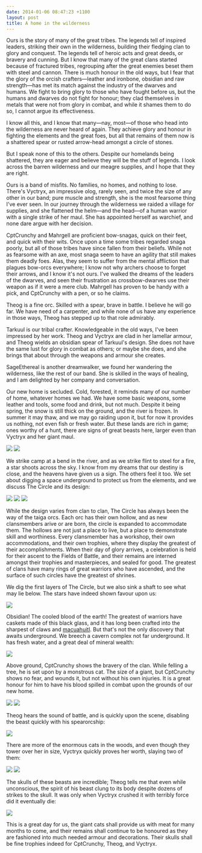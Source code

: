 ```yaml
---
date: 2014-01-06 08:47:23 +1100
layout: post
title: A home in the wilderness
---
```


Ours is the story of many of the great tribes. The legends tell of inspired leaders, striking their own in the wilderness, building their fledging clan to glory and conquest. The legends tell of heroic acts and great deeds, or bravery and cunning. But I know that many of the great clans started because of fractured tribes, regrouping after the great enemies beset them with steel and cannon. There is much honour in the old ways, but I fear that the glory of the orcish crafters—leather and ironbone, obsidian and raw strength—has met its match against the industry of the dwarves and humans. We fight to bring glory to those who have fought before us, but the humans and dwarves do not fight for honour; they clad themselves in metals that were not from glory in combat, and while it shames them to do so, I cannot argue its effectiveness.

I know all this, and I know that many—nay, most—of those who head into the wilderness are never heard of again. They achieve glory and honour in fighting the elements and the great foes, but all that remains of them now is a shattered spear or rusted arrow-head amongst a circle of stones.

But I speak none of this to the others. Despite our homelands being shattered, they are eager and believe they will be the stuff of legends. I look across the barren wilderness and our meagre supplies, and I hope that they are right.

<!--more-->

Ours is a band of misfits. No families, no homes, and nothing to lose. There's Vyctryx, an impressive olog, rarely seen, and twice the size of any other in our band; pure muscle and strength, she is the most fearsome thing I've ever seen. In our journey through the wilderness we raided a village for supplies, and she flattened the helm—and the head—of a human warrior with a single strike of her maul. She has appointed herself as warchief, and none dare argue with her decision.

CptCrunchy and Mahrgell are proficient bow-snagas, quick on their feet, and quick with their wits. Once upon a time some tribes regarded snaga poorly, but all of those tribes have since fallen from their beliefs. While not as fearsome with an axe, most snaga seem to have an agility that still makes them deadly foes. Alas, they seem to suffer from the mental affliction that plagues bow-orcs everywhere; I know not why archers choose to forget their arrows, and I know it's not ours. I've walked the dreams of the leaders of the dwarves, and seen their frustration as crossbow-dwarves use their weapon as if it were a mere club. Mahrgell has proven to be handy with a pick, and CptCrunchy with a pen, or so he claims.

Theog is a fine orc. Skilled with a spear, brave in battle. I believe he will go far. We have need of a carpenter, and while none of us have any experience in those ways, Theog has stepped up to that role admirably.

Tarkuul is our tribal crafter. Knowledgeable in the old ways, I've been impressed by her work. Theog and Vyctryx are clad in her lamellar armour, and Theog wields an obsidian spear of Tarkuul's design. She does not have the same lust for glory in combat as others; or maybe she does, and she brings that about through the weapons and armour she creates.

SageEthereal is another dreamwalker, we found her wandering the wilderness, like the rest of our band. She is skilled in the ways of healing, and I am delighted by her company and conversation.

Our new home is secluded. Cold, forested, it reminds many of our number of home, whatever homes we had. We have some basic weapons, some leather and tools, some food and drink, but not much. Despite it being spring, the snow is still thick on the ground, and the river is frozen. In summer it may thaw, and we may go raiding upon it, but for now it provides us nothing, not even fish or fresh water. But these lands are rich in game; ones worthy of a hunt, there are signs of great beasts here, larger even than Vyctryx and her giant maul.

![](http://i.imgur.com/hZwIaR1.png)
![](http://i.imgur.com/1CvTY36.png)

We strike camp at a bend in the river, and as we strike flint to steel for a fire, a star shoots across the sky. I know from my dreams that our destiny is close, and the heavens have given us a sign. The others feel it too. We set about digging a space underground to protect us from the elements, and we discuss The Circle and its design:

![](http://i.imgur.com/RgKg9aA.png)
![](http://i.imgur.com/siiLsFt.png)
![](http://i.imgur.com/enF9b9K.png)

While the design varies from clan to clan, The Circle has always been the way of the taiga orcs. Each orc has their own hollow, and as new clansmembers arive or are born, the circle is expanded to accommodate them. The hollows are not just a place to live, but a place to demonstrate skill and worthiness. Every clansmember has a workshop, their own accommodations, and their own trophies, where they display the greatest of their accomplishments. When their day of glory arrives, a celebration is held for their ascent to the Fields of Battle, and their remains are interned amongst their trophies and masterpieces, and sealed for good. The greatest of clans have many rings of great warriors who have ascended, and the surface of such circles have the greatest of shrines.

We dig the first layers of The Circle, but we also sink a shaft to see what may lie below. The stars have indeed shown favour upon us:

![](http://i.imgur.com/yS86skF.png)

Obsidian! The cooled blood of the earth! The greatest of warriors have caskets made of this black glass, and it has long been crafted into the sharpest of claws and [macuahuitl](https://en.wikipedia.org/wiki/Macuahuitl). But that's not the only discovery that awaits underground. We breech a cavern complex not far underground. It has fresh water, and a great deal of mineral wealth:

![](http://i.imgur.com/eFRa1iW.png)

Above ground, CptCrunchy shows the bravery of the clan. While felling a tree, he is set upon by a monstrous cat. The size of a giant, but CptCrunchy shows no fear, and wounds it, but not without his own injuries. It is a great honour for him to have his blood spilled in combat upon the grounds of our new home.

![](http://i.imgur.com/pXm3jz2.png)
![](http://i.imgur.com/DzEEBCj.png)

Theog hears the sound of battle, and is quickly upon the scene, disabling the beast quickly with his spearorcship:

![](http://i.imgur.com/6FPXonY.png)

There are more of the enormous cats in the woods, and even though they tower over her in size, Vyctryx quickly proves her worth, slaying two of them:

![](http://i.imgur.com/Nf9x6Bk.png)
![](http://i.imgur.com/hpNCDvw.png)

The skulls of these beasts are incredible; Theog tells me that even while unconscious, the spirit of his beast clung to its body despite dozens of strikes to the skull. It was only when Vyctryx crushed it with terribly force did it eventually die:

![](http://i.imgur.com/cuoNFD2.png)

This is a great day for us, the giant cats shall provide us with meat for many months to come, and their remains shall continue to be honoured as they are fashioned into much needed armour and decorations. Their skulls shall be fine trophies indeed for CptCrunchy, Theog, and Vyctryx.
